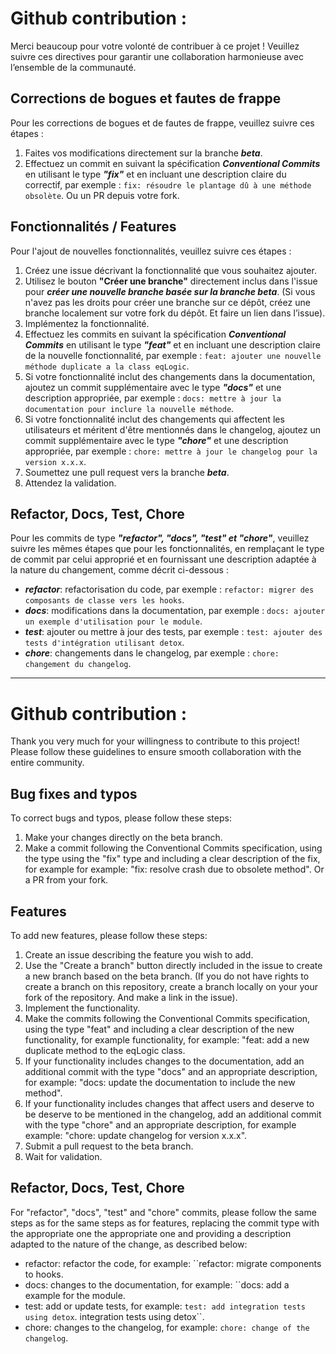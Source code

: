 # Github contribution :

Merci beaucoup pour votre volonté de contribuer à ce projet ! 
Veuillez suivre ces directives pour garantir une collaboration harmonieuse avec l’ensemble de la communauté.

## Corrections de bogues et fautes de frappe

Pour les corrections de bogues et de fautes de frappe, veuillez suivre ces étapes :

1. Faites vos modifications directement sur la branche ***beta***.
2. Effectuez un commit en suivant la spécification ***Conventional Commits*** en
utilisant le type ***"fix"*** et en incluant une description claire du correctif, par
exemple : ```fix: résoudre le plantage dû à une méthode obsolète```. Ou un PR
depuis votre fork.

## Fonctionnalités / Features

Pour l'ajout de nouvelles fonctionnalités, veuillez suivre ces étapes :

1. Créez une issue décrivant la fonctionnalité que vous souhaitez ajouter.
2. Utilisez le bouton **"Créer une branche"** directement inclus dans l'issue pour
***créer une nouvelle branche basée sur la branche beta***. (Si vous n'avez pas les
droits pour créer une branche sur ce dépôt, créez une branche localement sur
votre fork du dépôt. Et faire un lien dans l’issue).
3. Implémentez la fonctionnalité.
4. Effectuez les commits en suivant la spécification ***Conventional Commits*** en
utilisant le type ***"feat"*** et en incluant une description claire de la nouvelle
fonctionnalité, par exemple : ```feat: ajouter une nouvelle méthode duplicate
a la class eqLogic```.
5. Si votre fonctionnalité inclut des changements dans la documentation, ajoutez
un commit supplémentaire avec le type ***"docs"*** et une description appropriée,
par exemple : ```docs: mettre à jour la documentation pour inclure la nouvelle
méthode```.
6. Si votre fonctionnalité inclut des changements qui affectent les utilisateurs et
méritent d'être mentionnés dans le changelog, ajoutez un commit
supplémentaire avec le type ***"chore"*** et une description appropriée, par
exemple : ```chore: mettre à jour le changelog pour la version x.x.x```.
7. Soumettez une pull request vers la branche ***beta***.
8. Attendez la validation.
   
## Refactor, Docs, Test, Chore

Pour les commits de type ***"refactor", "docs", "test" et "chore"***, veuillez suivre les
mêmes étapes que pour les fonctionnalités, en remplaçant le type de commit par
celui approprié et en fournissant une description adaptée à la nature du
changement, comme décrit ci-dessous :

* ***refactor***: refactorisation du code, par exemple : ```refactor: migrer des
composants de classe vers les hooks```.
* ***docs***: modifications dans la documentation, par exemple : ```docs: ajouter un
exemple d'utilisation pour le module```.
* ***test***: ajouter ou mettre à jour des tests, par exemple : ```test: ajouter des
tests d'intégration utilisant detox```.
* ***chore***: changements dans le changelog, par exemple : ```chore: changement
du changelog```.

-----
# Github contribution :

Thank you very much for your willingness to contribute to this project! Please follow these
guidelines to ensure smooth collaboration with the entire
community.

## Bug fixes and typos

To correct bugs and typos, please follow these steps:

1. Make your changes directly on the beta branch.
2. Make a commit following the Conventional Commits specification, using the type
using the "fix" type and including a clear description of the fix, for example
for example: "fix: resolve crash due to obsolete method". Or a PR
from your fork.

## Features

To add new features, please follow these steps:

1. Create an issue describing the feature you wish to add.
2. Use the "Create a branch" button directly included in the issue to
create a new branch based on the beta branch. (If you do not have
rights to create a branch on this repository, create a branch locally on your
your fork of the repository. And make a link in the issue).
3. Implement the functionality.
4. Make the commits following the Conventional Commits specification, using the
type "feat" and including a clear description of the new functionality, for example
functionality, for example: "feat: add a new duplicate method
to the eqLogic class.
5. If your functionality includes changes to the documentation, add
an additional commit with the type "docs" and an appropriate description,
for example: "docs: update the documentation to include the new
method".
6. If your functionality includes changes that affect users and deserve to be
deserve to be mentioned in the changelog, add an additional commit
with the type "chore" and an appropriate description, for example
example: "chore: update changelog for version x.x.x".
7. Submit a pull request to the beta branch.
8. Wait for validation.

## Refactor, Docs, Test, Chore

For "refactor", "docs", "test" and "chore" commits, please follow the same steps as for
the same steps as for features, replacing the commit type with the appropriate one
the appropriate one and providing a description adapted to the nature of the
change, as described below:

* refactor: refactor the code, for example: ``refactor: migrate
components to hooks.
* docs: changes to the documentation, for example: ``docs: add a
example for the module.
* test: add or update tests, for example: ``test: add integration tests using detox``.
integration tests using detox``.
* chore: changes to the changelog, for example: ``chore: change
of the changelog``.
